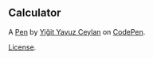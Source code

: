 Calculator
----------


A [Pen](https://codepen.io/yeged/pen/yLgKwOy) by [Yiğit Yavuz Ceylan](https://codepen.io/yeged) on [CodePen](https://codepen.io).

[License](https://codepen.io/yeged/pen/yLgKwOy/license).